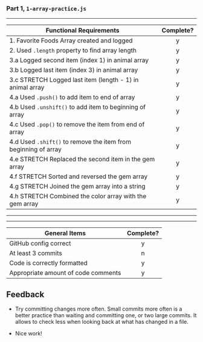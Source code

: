 ### Part 1, `1-array-practice.js`

---

| Functional Requirements                                        | Complete? |
| -------------------------------------------------------------- | :-------: |
| 1. Favorite Foods Array created and logged                     |     y     |
| 2. Used `.length` property to find array length                |     y     |
| 3.a Logged second item (index 1) in animal array               |     y     |
| 3.b Logged last item (index 3) in animal array                 |     y     |
| 3.c STRETCH Logged last item (length - 1) in animal array      |     y     |
| 4.a Used `.push()` to add item to end of array                 |     y     |
| 4.b Used `.unshift()` to add item to beginning of array        |     y     |
| 4.c Used `.pop()` to remove the item from end of array         |     y     |
| 4.d Used `.shift()` to remove the item from beginning of array |     y     |
| 4.e STRETCH Replaced the second item in the gem array          |     y     |
| 4.f STRETCH Sorted and reversed the gem array                  |     y     |
| 4.g STRETCH Joined the gem array into a string                 |     y     |
| 4.h STRETCH Combined the color array with the gem array        |     y     |

---

---

| General Items                       | Complete? |
| ----------------------------------- | :-------: |
| GitHub config correct               |     y     |
| At least 3 commits                  |     n     |
| Code is correctly formatted         |     y     |
| Appropriate amount of code comments |     y     |

## Feedback

- Try committing changes more often. Small commits more often is a better practice than waiting and committing one, or two large commits. It allows to check less when looking back at what has changed in a file.

- Nice work!
